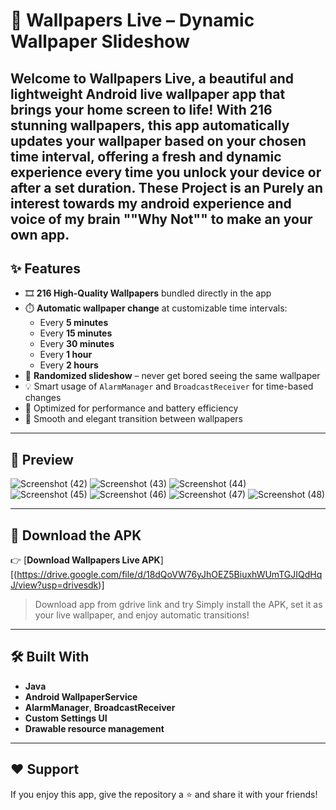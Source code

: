 # 🌄 Wallpapers Live – Dynamic Wallpaper Slideshow

Welcome to **Wallpapers Live**, a beautiful and lightweight Android live wallpaper app that brings your home screen to life! With **216 stunning wallpapers**, this app automatically updates your wallpaper based on your chosen time interval, offering a fresh and dynamic experience every time you unlock your device or after a set duration.
These Project is an Purely an interest towards my android experience and voice of my brain ""Why Not"" to make an your own app.
---

## ✨ Features

- 🎞️ **216 High-Quality Wallpapers** bundled directly in the app  
- ⏱️ **Automatic wallpaper change** at customizable time intervals:  
  - Every **5 minutes**  
  - Every **15 minutes**  
  - Every **30 minutes**  
  - Every **1 hour**  
  - Every **2 hours**  
- 🔁 **Randomized slideshow** – never get bored seeing the same wallpaper  
- 💡 Smart usage of `AlarmManager` and `BroadcastReceiver` for time-based changes  
- 🌙 Optimized for performance and battery efficiency  
- 🎨 Smooth and elegant transition between wallpapers  

---

## 📸 Preview
![Screenshot (42)](https://github.com/user-attachments/assets/e3f6923c-a151-4efd-b09f-3ad883adfaf3)
![Screenshot (43)](https://github.com/user-attachments/assets/0ec73c33-4ffe-4342-b4af-fdb51c77973d)
![Screenshot (44)](https://github.com/user-attachments/assets/86478d54-32c6-4092-9cc0-ef7f4bc13206)
![Screenshot (45)](https://github.com/user-attachments/assets/c98c9383-2469-4daa-a547-4f26b603622d)
![Screenshot (46)](https://github.com/user-attachments/assets/ec50e24b-e2c6-4826-8f50-e34385d2509f)
![Screenshot (47)](https://github.com/user-attachments/assets/3d7348a2-9514-4b75-994b-c1ecc59e648a)
![Screenshot (48)](https://github.com/user-attachments/assets/3aa62a55-cd44-439e-bba4-b233c0170868)

---

## 📲 Download the APK

👉 [**Download Wallpapers Live APK**][(https://drive.google.com/file/d/18dQoVW76yJhOEZ5BiuxhWUmTGJIQdHqJ/view?usp=drivesdk)]
> Download app from gdrive link and try
> Simply install the APK, set it as your live wallpaper, and enjoy automatic transitions!

---

## 🛠️ Built With

- **Java**
- **Android WallpaperService**
- **AlarmManager**, **BroadcastReceiver**
- **Custom Settings UI**
- **Drawable resource management**

---

## ❤️ Support

If you enjoy this app, give the repository a ⭐ and share it with your friends!

